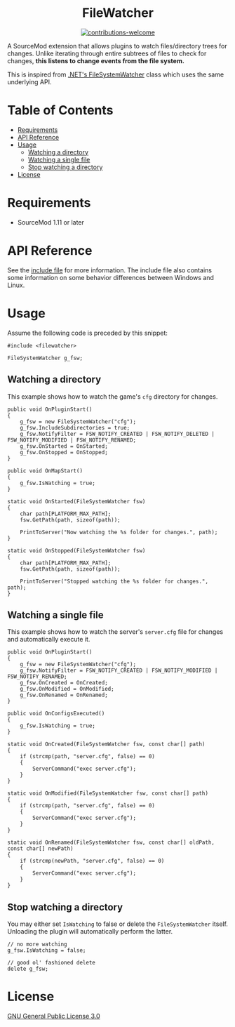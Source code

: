 <div align="center">
<h1>FileWatcher</h1>

[![contributions-welcome](https://user-images.githubusercontent.com/6830124/160218475-2bf2fef4-38cc-42d2-8f04-b509973ad819.svg)](#%EF%B8%8Fcontributions)

</div>

A SourceMod extension that allows plugins to watch files/directory trees for changes. Unlike iterating through entire subtrees of files to check for changes, **this listens to change events from the file system.**

This is inspired from [.NET's FileSystemWatcher](https://docs.microsoft.com/en-us/dotnet/api/system.io.filesystemwatcher?view=net-6.0) class which uses the same underlying API.

<h1>Table of Contents</h1>

- [Requirements](#requirements)
- [API Reference](#api-reference)
- [Usage](#usage)
	- [Watching a directory](#watching-a-directory)
	- [Watching a single file](#watching-a-single-file)
	- [Stop watching a directory](#stop-watching-a-directory)
- [License](#license)

# Requirements

- SourceMod 1.11 or later

# API Reference

See the [include file](./pawn/scripting/include/filewatcher.inc) for more information. The include file also contains some information on some behavior differences between Windows and Linux.

# Usage

Assume the following code is preceded by this snippet:

```sourcepawn
#include <filewatcher>

FileSystemWatcher g_fsw;
```

## Watching a directory

This example shows how to watch the game's `cfg` directory for changes.

```sourcepawn
public void OnPluginStart()
{
	g_fsw = new FileSystemWatcher("cfg");
	g_fsw.IncludeSubdirectories = true;
	g_fsw.NotifyFilter = FSW_NOTIFY_CREATED | FSW_NOTIFY_DELETED | FSW_NOTIFY_MODIFIED | FSW_NOTIFY_RENAMED;
	g_fsw.OnStarted = OnStarted;
	g_fsw.OnStopped = OnStopped;
}

public void OnMapStart()
{
	g_fsw.IsWatching = true;
}

static void OnStarted(FileSystemWatcher fsw)
{
	char path[PLATFORM_MAX_PATH];
	fsw.GetPath(path, sizeof(path));

	PrintToServer("Now watching the %s folder for changes.", path);
}

static void OnStopped(FileSystemWatcher fsw)
{
	char path[PLATFORM_MAX_PATH];
	fsw.GetPath(path, sizeof(path));

	PrintToServer("Stopped watching the %s folder for changes.", path);
}
```

## Watching a single file

This example shows how to watch the server's `server.cfg` file for changes and automatically execute it.

```sourcepawn
public void OnPluginStart()
{
	g_fsw = new FileSystemWatcher("cfg");
	g_fsw.NotifyFilter = FSW_NOTIFY_CREATED | FSW_NOTIFY_MODIFIED | FSW_NOTIFY_RENAMED;
	g_fsw.OnCreated = OnCreated;
	g_fsw.OnModified = OnModified;
	g_fsw.OnRenamed = OnRenamed;
}

public void OnConfigsExecuted()
{
	g_fsw.IsWatching = true;
}

static void OnCreated(FileSystemWatcher fsw, const char[] path)
{
	if (strcmp(path, "server.cfg", false) == 0)
	{
		ServerCommand("exec server.cfg");
	}
}

static void OnModified(FileSystemWatcher fsw, const char[] path)
{
	if (strcmp(path, "server.cfg", false) == 0)
	{
		ServerCommand("exec server.cfg");
	}
}

static void OnRenamed(FileSystemWatcher fsw, const char[] oldPath, const char[] newPath)
{
	if (strcmp(newPath, "server.cfg", false) == 0)
	{
		ServerCommand("exec server.cfg");
	}
}

```

## Stop watching a directory

You may either set `IsWatching` to false or delete the `FileSystemWatcher` itself. Unloading the plugin will automatically perform the latter.

```sourcepawn
// no more watching
g_fsw.IsWatching = false;

// good ol' fashioned delete
delete g_fsw;
```

# License

[GNU General Public License 3.0](https://choosealicense.com/licenses/gpl-3.0/)